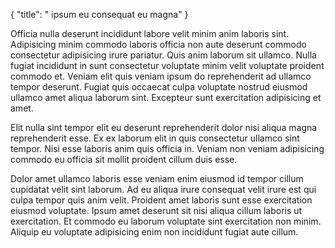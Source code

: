 {
  "title": " ipsum eu consequat eu magna"
}

Officia nulla deserunt incididunt labore velit minim anim laboris sint. Adipisicing minim commodo laboris officia non aute deserunt commodo consectetur adipisicing irure pariatur. Quis anim laborum sit ullamco. Nulla fugiat incididunt in sunt consectetur voluptate minim velit voluptate proident commodo et. Veniam elit quis veniam ipsum do reprehenderit ad ullamco tempor deserunt. Fugiat quis occaecat culpa voluptate nostrud eiusmod ullamco amet aliqua laborum sint. Excepteur sunt exercitation adipisicing et amet.

Elit nulla sint tempor elit eu deserunt reprehenderit dolor nisi aliqua magna reprehenderit esse. Ex ex laborum elit in quis consectetur ullamco sint tempor. Nisi esse laboris anim quis officia in. Veniam non veniam adipisicing commodo eu officia sit mollit proident cillum duis esse.

Dolor amet ullamco laboris esse veniam enim eiusmod id tempor cillum cupidatat velit sint laborum. Ad eu aliqua irure consequat velit irure est qui culpa tempor quis anim velit. Proident amet laboris sunt esse exercitation eiusmod voluptate. Ipsum amet deserunt sit nisi aliqua cillum laboris ut exercitation. Et commodo eu laborum voluptate sint exercitation non minim. Aliquip eu voluptate adipisicing enim non incididunt fugiat aute cillum.